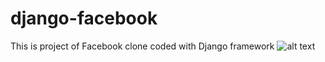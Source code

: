 # django-facebook
This is project of Facebook clone coded with Django framework
![alt text](https://imgur.com/h1GdpAu)

